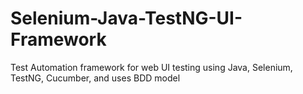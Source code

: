 # Selenium-Java-TestNG-UI-Framework
Test Automation framework for web UI testing using Java, Selenium, TestNG, Cucumber, and uses BDD model

